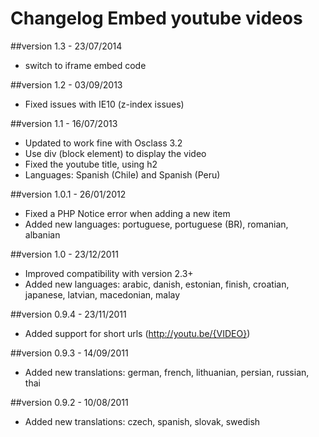 Changelog Embed youtube videos
==============================

##version 1.3 - 23/07/2014

* switch to iframe embed code

##version 1.2 - 03/09/2013

* Fixed issues with IE10 (z-index issues)

##version 1.1 - 16/07/2013

* Updated to work fine with Osclass 3.2
* Use div (block element) to display the video
* Fixed the youtube title, using h2
* Languages: Spanish (Chile) and Spanish (Peru)

##version 1.0.1 - 26/01/2012

* Fixed a PHP Notice error when adding a new item
* Added new languages: portuguese, portuguese (BR), romanian, albanian

##version 1.0 - 23/12/2011

* Improved compatibility with version 2.3+
* Added new languages: arabic, danish, estonian, finish, croatian, japanese, latvian, macedonian, malay

##version 0.9.4 - 23/11/2011

* Added support for short urls (http://youtu.be/{VIDEO})

##version 0.9.3 - 14/09/2011

* Added new translations: german, french, lithuanian, persian, russian, thai

##version 0.9.2 - 10/08/2011

* Added new translations: czech, spanish, slovak, swedish
